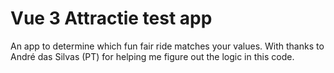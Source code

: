 # Vue 3 Attractie test app

An app to determine which fun fair ride matches your values. With thanks to André das Silvas (PT) for helping me figure out the logic in this code.
